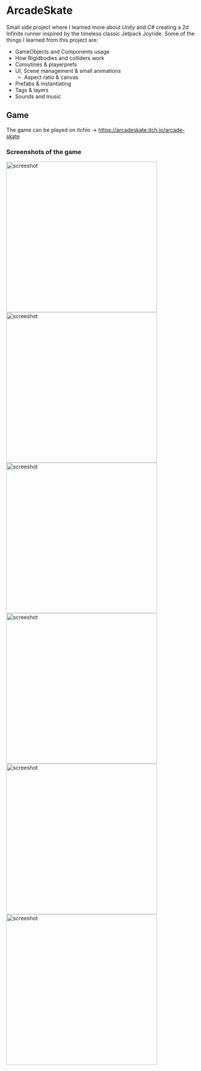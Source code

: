 # ArcadeSkate
Small side project where I learned more about *Unity* and *C#* creating a 2d Infinite runner inspired by the timeless classic Jetpack Joyride. Some of  the things I learned from this project are:
- GameObjects and Components usage
- How Rigidbodies and colliders work
- Coroutines & playerprefs  
- UI, Scene management & small animations
  - Aspect ratio & canvas 
- Prefabs & instantiating
- Tags & layers
- Sounds and music 

## Game
The game can be played on itchio -> https://arcadeskate.itch.io/arcade-skate

### Screenshots of the game
<img src="https://user-images.githubusercontent.com/55756146/164564689-e79a7192-218b-4980-a7f8-09cfe333fd1e.PNG" alt="screeshot" width="400"/>
<img src="https://user-images.githubusercontent.com/55756146/164564696-233dd488-0407-4d91-803b-4761d7e37d45.PNG" alt="screeshot" width="400"/>
<img src="https://user-images.githubusercontent.com/55756146/164564693-f046e0bd-6cd4-4885-9cfc-d47ed1d3cbf6.PNG" alt="screeshot" width="400"/>
<img src="https://user-images.githubusercontent.com/55756146/164564695-f89b6da0-3d9c-4fc8-8a33-95bf2c9b5ac3.PNG" alt="screeshot" width="400"/>
<img src="https://user-images.githubusercontent.com/55756146/164564699-5a6af5cd-448a-45dd-a11f-4d3e375ae667.PNG" alt="screeshot" width="400"/>
<img src="https://user-images.githubusercontent.com/55756146/164564701-f184fc22-68ad-4a9e-bc70-a79ea7962d71.PNG" alt="screeshot" width="400"/>

